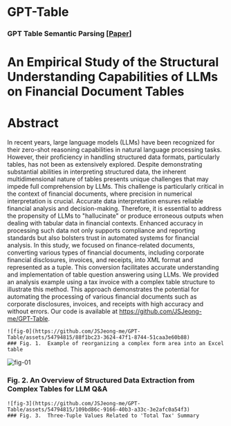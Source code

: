 # GPT-Table
### GPT Table Semantic Parsing [[Paper](https://drive.google.com/file/d/1edpW9TkiNPAEhD5NvFgQOv2i73wFiEBz/view?usp=sharing)]

# An Empirical Study of the Structural Understanding Capabilities of LLMs on Financial Document Tables
# Abstract

In recent years, large language models (LLMs) have been recognized for their zero-shot reasoning capabilities in natural language processing tasks. However, their proficiency in handling structured data formats, particularly tables, has not been as extensively explored. Despite demonstrating substantial abilities in interpreting structured data, the inherent multidimensional nature of tables presents unique challenges that may impede full comprehension by LLMs. This challenge is particularly critical in the context of financial documents, where precision in numerical interpretation is crucial. Accurate data interpretation ensures reliable financial analysis and decision-making. Therefore, it is essential to address the propensity of LLMs to "hallucinate" or produce erroneous outputs when dealing with tabular data in financial contexts. Enhanced accuracy in processing such data not only supports compliance and reporting standards but also bolsters trust in automated systems for financial analysis. 
In this study, we focused on finance-related documents, converting various types of financial documents, including corporate financial disclosures, invoices, and receipts, into XML format and represented as a tuple. This conversion facilitates accurate understanding and implementation of table question answering using LLMs. We provided an analysis example using a tax invoice with a complex table structure to illustrate this method. This approach demonstrates the potential for automating the processing of various financial documents such as corporate disclosures, invoices, and receipts with high accuracy and without errors. Our code is available at
https://github.com/JSJeong-me/GPT-Table.

`````
![fig-0](https://github.com/JSJeong-me/GPT-Table/assets/54794815/88f1bc23-3624-47f1-8744-51caa3e60b88)
### Fig. 1.  Example of reorganizing a complex form area into an Excel table
`````
![fig-01](https://github.com/JSJeong-me/GPT-Table/assets/54794815/40738e0e-6ee2-48bb-8392-8024514b269f)
### Fig. 2.  An Overview of Structured Data Extraction from Complex Tables for LLM Q&A
`````
![fig-3](https://github.com/JSJeong-me/GPT-Table/assets/54794815/109bd86c-9166-40b3-a33c-3e2afc0a54f3)
### Fig. 3.  Three-Tuple Values Related to 'Total Tax' Summary
`````
